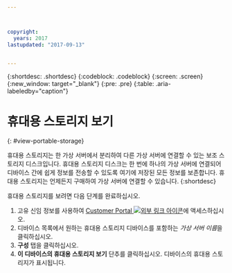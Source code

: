 ```yaml
---



copyright:
  years: 2017
lastupdated: "2017-09-13"


---
```


{:shortdesc: .shortdesc}
{:codeblock: .codeblock}
{:screen: .screen}
{:new_window: target="_blank"}
{:pre: .pre}
{:table: .aria-labeledby="caption"}


# 휴대용 스토리지 보기  
{: #view-portable-storage}

 휴대용 스토리지는 한 가상 서버에서 분리하여 다른 가상 서버에 연결할 수 있는 보조 스토리지 디스크입니다. 
 휴대용 스토리지 디스크는 한 번에 하나의 가상 서버에 연결되어 디바이스 간에
 쉽게 정보를 전송할 수 있도록 여기에 저장된 모든 정보를 보존합니다. 휴대용 스토리지는
 언제든지 구매하여 가상 서버에 연결할 수 있습니다. 
 {:shortdesc}

휴대용 스토리지를 보려면 다음 단계를 완료하십시오.

1. 고유 신임 정보를 사용하여 [Customer Portal ![외부 링크 아이콘](../../icons/launch-glyph.svg "외부 링크 아이콘")](https://control.softlayer.com/)에 액세스하십시오.
2. 디바이스 목록에서 원하는 휴대용 스토리지 디바이스를 포함하는 *가상 서버 이름*을 클릭하십시오.
3. **구성** 탭을 클릭하십시오.
4. **이 디바이스의 휴대용 스토리지 보기** 단추를 클릭하십시오. 디바이스의 휴대용 스토리지가 표시됩니다.


